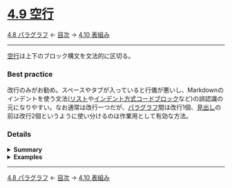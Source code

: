 # [4.9 空行](https://higuma.github.io/github-flabored-markdown/#blank-lines)

[4.8 パラグラフ](paragraphs.md)
← [目次](index.md) →
[4.10 表組み](tables-extension.md)

------------------------------------------------------------------------

[空行]は上下のブロック構文を文法的に区切る。

### Best practice

改行のみがお勧め。スペースやタブが入っていると行儀が悪いし、Markdownのインデントを使う文法([リスト]や[インデント方式コードブロック]など)の誤認識の元になりやすい。なお通常は改行一つだが、[パラグラフ]間は改行1個、[見出し]の前は改行2個というように使い分けるのは作業用として有効な方法。

### Details

<details>
<summary><strong>Summary</strong></summary>

* 上下のブロック間を区切るのに用いられる
* 改行のみ、または一行の中に[空白文字] (スペースやタブなど)のみを含み改行で終わる
* 複数の連続する[空行]はまとめられて一つのブロック区切りと認識する
* 文書開始直後、文書終了直前の[空行]は除去

</details>

<details>
<summary><strong>Examples</strong></summary>

次は文書開始前、[パラグラフ]間、文書終了前に複数の空白文字(スペースやタブ)が入った[空行]を含む例。見た目では分からないが、GitHubのコードブロック表示の右上Copyアイコンをクリックするとクリップボードにコピーしてテキストエディタなどで確認できる。

> ```markdown
>   
> 
> aaa
>   
> 	
> 
> # aaa
> 
>   
> ```

結果は次の通り。文書の開始・終了の手前の[空行]は除去し、[パラグラフ]と[見出し]の間にある複数の[空行]はまとめられて一つのブロック区切りになる。

>   
> 
> aaa
>   
> 
> # aaa
> 
>   

</details>

------------------------------------------------------------------------

[4.8 パラグラフ](paragraphs.md)
← [目次](index.md) →
[4.10 表組み](tables-extension.md)

[ATX]: https://en.wikipedia.org/wiki/Aaron_Swartz#atx
[ATX headings]: #42-atx-headings
[コードフェンス]: https://higuma.github.io/github-flabored-markdown/#code-fence
[CommonMark]: https://commonmark.org/
[info string]: https://higuma.github.io/github-flabored-markdown/#info-string
[Markdown]: https://ja.wikipedia.org/wiki/Markdown
[Setext]: https://en.wikipedia.org/wiki/Setext
[Setext heading]: #43-setext-headings
[インデント方式コードブロック]: #44-indented-code-blocks
[インライン]: inlines.md
[コードフェンス]: https://higuma.github.io/github-flabored-markdown/#code-fence
[シンタックスハイライト]: https://ja.wikipedia.org/シンタックスハイライト
[フェンスドコードブロック]: #45-fenced-code-blocks
[リスト]: container-blocks.md#54-lists
[リンク]: https://higuma.github.io/github-flabored-markdown/#links
[リンク参照定義]: https://higuma.github.io/github-flabored-markdown/#link-reference-definition
[リンクラベル]: https://higuma.github.io/github-flabored-markdown/#link-label
[リンク先]: https://higuma.github.io/github-flabored-markdown/#link-destination
[リンクタイトル]: https://higuma.github.io/github-flabored-markdown/#link-title
[パラグラフ]: #48-paragraphs
[空行]: #49-blank-lines
[空白文字]: https://higuma.github.io/github-flabored-markdown/#whitespace-character
[正規表現]: https://deeloper.mozilla.org/ja/docs/Web/JavaScript/Guide/Regular_Expressions
[見出し]: #42-atx-headings
